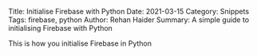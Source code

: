 Title: Initialise Firebase with Python
Date: 2021-03-15
Category: Snippets
Tags: firebase, python
Author: Rehan Haider
Summary: A simple guide to initialising Firebase with Python


This is how you initialise Firebase in Python